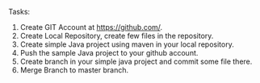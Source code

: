 Tasks:
1) Create GIT Account at https://github.com/.
2) Create Local Repository, create few files in the repository.
3) Create simple Java project using maven in your local repository.
4) Push the sample Java project to your github account.
5) Create branch in your simple java project and commit some file there.
6) Merge Branch to master branch.
